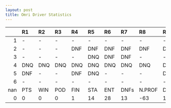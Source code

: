 ```yaml
---
layout: post 
title: Omri Driver Statistics
--- 
```


|     | R1   | R2   | R3   | R4   | R5   | R6   | R7   | R8     | R9   | R10   | R11   | R12   | Points   | Pos   |
|----:|:-----|:-----|:-----|:-----|:-----|:-----|:-----|:-------|:-----|:------|:------|:------|:---------|:------|
|   1 | -    | -    | -    | -    | -    | -    | -    | -      | -    | -     | -     | -     | 70.0     | 6.0   |
|   2 | -    | -    | -    | DNF  | DNF  | DNF  | DNF  | DNF    | DNF  | DNF   | DNF   | DNQ   | 105.0    | 3.0   |
|   3 | -    | -    | -    | -    | DNQ  | DNF  | DNF  | -      | -    | -     | -     | -     | 129.0    | 3.0   |
|   4 | DNQ  | DNQ  | DNQ  | DNQ  | DNQ  | DNQ  | DNQ  | DNQ    | DNQ  | DNQ   | DNF   | -     | 131.0    | 2.0   |
|   5 | DNF  | -    | -    | DNF  | DNQ  | -    | -    | -      | DNQ  | -     | 17    | -     | 60.0     | 8.0   |
|   6 | -    | -    | -    | -    | -    | -    | -    | -      | -    | nan   | nan   | nan   | 103.0    | 1.0   |
| nan | PTS  | WIN  | POD  | FIN  | STA  | ENT  | DNFs | N.PROF | DNQ  | %FIN  | PPR   | BST   | CHA      | RNK   |
|   0 | 0    | 0    | 0    | 1    | 14   | 28   | 13   | -63    | 14   | 7.14  | 0.0   | 17    | 0.0      | 53.0  |